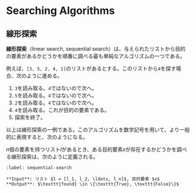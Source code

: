 # Searching Algorithms

## 線形探索

**線形探索**（linear search, sequential search）は、与えられたリストから目的の要素があるかどうかを順番に調べる最も単純なアルゴリズムの一つである。

例えば、`[3, 5, 2, 4, 1]`のリストがあるとする。このリストから`4`を探す場合、次のように進める。

1. `3`を読み取る。`4`ではないので次へ。
2. `5`を読み取る。`4`ではないので次へ。
3. `2`を読み取る。`4`ではないので次へ。
4. `4`を読み取る。これが目的の要素である。
5. 探索を終了。

以上は線形探索の一例である。このアルゴリズムを数学記号を用いて、より一般的に表現すると、次のようになる。

$n$個の要素を持つリスト$l$があるとき、ある目的要素$x$が存在するかどうかを調べる線形探索は、次のように定義される。

```{prf:algorithm} squential search
:label: sequential-search

**Input**: リスト $l = [l_1, l_2, \ldots, l_n]$, 目的要素 $x$   
**Output**: $\texttt{found} \in \{\texttt{True}, \texttt{False}\}$

```